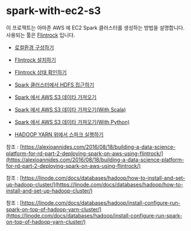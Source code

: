 # spark-with-ec2-s3

이 프로젝트는 아마존 AWS 에 EC2 Spark 클러스터를 생성하는 방법을 설명합니다.
사용되는 툴은 [Flintrock](https://github.com/nchammas/flintrock) 입니다.

- [로컬환경 구성하기](./setup-local-server.md)

- [Flintrock 설치하기](./install-flintrock.md)

- [Flintrock 상태 확인하기](./03.check-status.txt)

- [Spark 클러스터에서 HDFS 접근하기](./04.connect-to-hdfs.txt)

- [Spark 에서 AWS S3 데이타 가져오기](./05.get-file-from-s3.txt)

- [Spark 에서 AWS S3 데이타 가져오기(With Scala)](./get-file-from-s3-with-scala.md)

- [Spark 에서 AWS S3 데이타 가져오기(With Python)](./get-file-from-s3-with-python.md)

- [HADOOP YARN 위에서 스파크 실행하기](./06.run-spark-on-hadoop-yarn.txt)

참조 : [https://alexioannides.com/2016/08/18/building-a-data-science-platform-for-rd-part-2-deploying-spark-on-aws-using-flintrock/](https://alexioannides.com/2016/08/18/building-a-data-science-platform-for-rd-part-2-deploying-spark-on-aws-using-flintrock/)

참조 : [https://linode.com/docs/databases/hadoop/how-to-install-and-set-up-hadoop-cluster/](https://linode.com/docs/databases/hadoop/how-to-install-and-set-up-hadoop-cluster/)

참조 : [https://linode.com/docs/databases/hadoop/install-configure-run-spark-on-top-of-hadoop-yarn-cluster/](https://linode.com/docs/databases/hadoop/install-configure-run-spark-on-top-of-hadoop-yarn-cluster/)